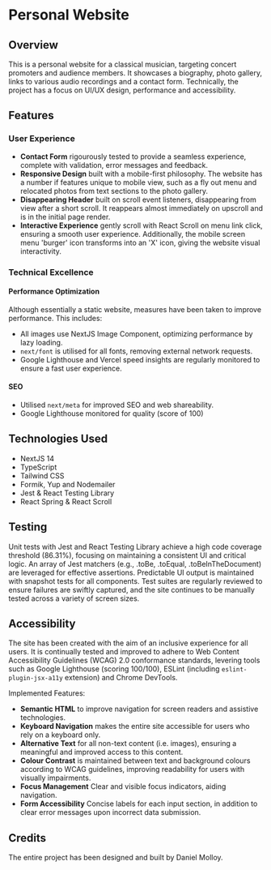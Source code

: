 # Personal Website
## Overview
This is a personal website for a classical musician, targeting concert promoters and audience members. It showcases a biography, photo gallery, links to various audio recordings and a contact form.
Technically, the project has a focus on UI/UX design, performance and accessibility.

## Features
### User Experience
- **Contact Form** rigourously tested to provide a seamless experience, complete with validation, error messages and feedback.
- **Responsive Design** built with a mobile-first philosophy. The website has a number if features unique to mobile view, such as a fly out menu and relocated photos from text sections to the photo gallery.
- **Disappearing Header** built on scroll event listeners, disappearing from view after a short scroll. It reappears almost immediately on upscroll and is in the initial page render.
- **Interactive Experience** gently scroll with React Scroll on menu link click, ensuring a smooth user experience. Additionally, the mobile screen menu 'burger' icon transforms into an 'X' icon, giving the website visual interactivity.

### Technical Excellence
#### Performance Optimization
Although essentially a static website, measures have been taken to improve performance. This includes:
- All images use NextJS Image Component, optimizing performance by lazy loading.
- `next/font` is utilised for all fonts, removing external network requests.
- Google Lighthouse and Vercel speed insights are regularly monitored to ensure a fast user experience.

#### SEO
- Utilised `next/meta` for improved SEO and web shareability.
- Google Lighthouse monitored for quality (score of 100)

## Technologies Used
- NextJS 14
- TypeScript
- Tailwind CSS
- Formik, Yup and Nodemailer
- Jest & React Testing Library
- React Spring & React Scroll

## Testing
Unit tests with Jest and React Testing Library achieve a high code coverage threshold (86.31%), focusing on maintaining a consistent UI and critical logic. An array of Jest matchers (e.g., .toBe, .toEqual, .toBeInTheDocument) are leveraged for effective assertions. Predictable UI output is maintained with snapshot tests for all components. Test suites are regularly reviewed to ensure failures are swiftly captured, and the site continues to be manually tested across a variety of screen sizes.

## Accessibility
The site has been created with the aim of an inclusive experience for all users. It is continually tested and improved to adhere to Web Content Accessibility Guidelines (WCAG) 2.0 conformance standards, levering tools such as Google Lighthouse (scoring 100/100), ESLint (including `eslint-plugin-jsx-a11y` extension) and Chrome DevTools.

Implemented Features:
- **Semantic HTML** to improve navigation for screen readers and assistive technologies.
- **Keyboard Navigation** makes the entire site accessible for users who rely on a keyboard only.
- **Alternative Text** for all non-text content (i.e. images), ensuring a meaningful and improved access to this content.
- **Colour Contrast** is maintained between text and background colours according to WCAG guidelines, improving readability for users with visually impairments.
- **Focus Management** Clear and visible focus indicators, aiding navigation.
- **Form Accessibility** Concise labels for each input section, in addition to clear error messages upon incorrect data submission.

## Credits
The entire project has been designed and built by Daniel Molloy.